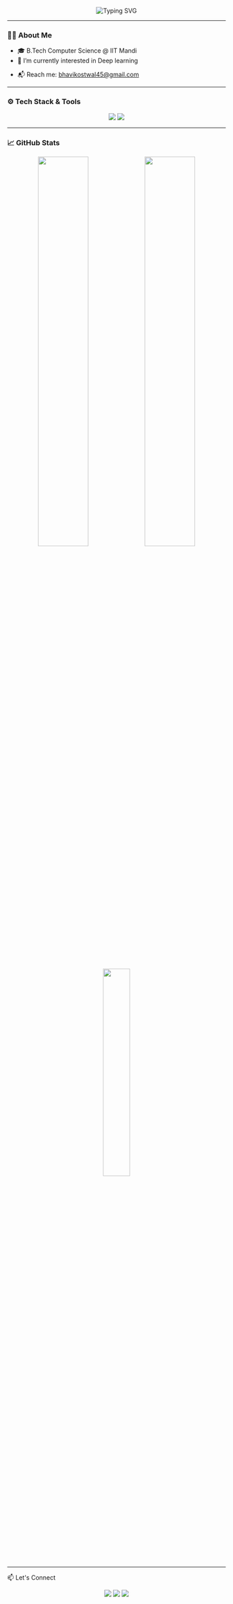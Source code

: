
<!--
**BhavikOstwal/BhavikOstwal** is a ✨ _special_ ✨ repository because its `README.md` (this file) appears on your GitHub profile.

Here are some ideas to get you started:

- 🔭 I’m currently working on ...
- 🌱 I’m currently learning ...
- 👯 I’m looking to collaborate on ...
- 🤔 I’m looking for help with ...
- 💬 Ask me about ...
- 📫 How to reach me: ...
- 😄 Pronouns: ...
- ⚡ Fun fact: ...
-->

<!-- Banner -->
<p align="center">
  <img src="https://readme-typing-svg.demolab.com?font=Fira+Code&size=24&pause=1000&color=EAF2F8&center=true&vCenter=true&width=800&lines=Hi+%F0%9F%91%8B%2C+I'm+Bhavik+Ostwal.;Just+another+learner+trying+to+build+meaningful+things." alt="Typing SVG" />
</p>

---

### 👨‍💻 About Me

- 🎓 B.Tech Computer Science @ IIT Mandi
- 🌱 I’m currently interested in Deep learning
<!-- - 🤖 Passionate about building **AI-powered agents**, tools & systems
- 🌍 Going on Semester Exchange to **TUM, Germany (Oct ‘25 - Mar ‘26)** 
- 💬 Ask me about: `DL`, `Transformers`, `Agentic AI`, `C++ Systems` -->
- 📬 Reach me: [bhavikostwal45@gmail.com](mailto:bhavikostwal45@gmail.com)

---

### ⚙️ Tech Stack & Tools

<p align="center">
  <img src="https://skillicons.dev/icons?i=python,cpp,qt,linux,pytorch,opencv" />
  <img src="https://skillicons.dev/icons?i=docker,js,git,postman" />
</p>

---

### 📈 GitHub Stats

<p align="center">
  <img src="https://github-readme-stats.vercel.app/api?username=bhavikostwal&show_icons=true&rank_icon=github&theme=transparent&count_private=true&hide_border=true" width="48%" />
  <img src="https://github-readme-streak-stats.herokuapp.com?user=bhavikostwal&theme=transparent&hide_border=true" width="48%" />
  <img src="https://github-readme-stats.vercel.app/api/top-langs/?username=bhavikostwal&layout=compact&theme=transparent&hide_border=true&langs_count=8" width="35%" />
</p>

---

<!-- ### 🏆 GitHub Trophies

<p align="center">
  <img src="https://github-profile-trophy.vercel.app/?username=bhavikostwal&theme=onedark&no-frame=true&no-bg=true&margin-w=10" />
</p>

---
-->

📫 Let's Connect
<p align="center"> <a href="mailto:bhavikostwal45@gmail.com"><img src="https://img.shields.io/badge/Email-D14836?style=flat&logo=gmail&logoColor=white"/></a> <a href="https://linkedin.com/in/bhavikostwal"><img src="https://img.shields.io/badge/LinkedIn-blue?style=flat&logo=linkedin&logoColor=white"/></a> <a href="https://github.com/bhavikostwal"><img src="https://img.shields.io/badge/GitHub-100000?style=flat&logo=github&logoColor=white"/></a> </p>
